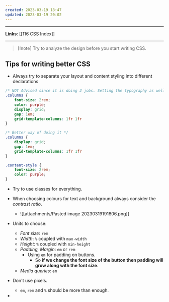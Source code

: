 ```yaml
---
created: 2023-03-19 18:47
updated: 2023-03-19 20:02
---
```

---
**Links**: [[116 CSS Index]]

---
> [!note] Try to analyze the design before you start writing CSS.

## Tips for writing better CSS
- Always try to separate your layout and content styling into different declarations

```css
/* NOT Advised since it is doing 2 jobs. Setting the typography as well as creating the layout */
.columns {
	font-size: 2rem;
	color: purple;
	display: grid;
	gap: 1em;
	grid-template-columns: 1fr 1fr
}

/* Better way of doing it */
.columns {
	display: grid;
	gap: 1em;
	grid-template-columns: 1fr 1fr
}

.content-style {
	font-size: 2rem;
	color: purple;
}
```

- Try to use classes for everything.
- When choosing colours for text and background always consider the *contrast ratio*.
	- ![[attachments/Pasted image 20230319191806.png]]
- Units to choose:
	- *Font size*: `rem`
	- *Width*: `%` coupled with `max-width`
	- *Height*: `%` coupled with `min-height`
	- *Padding, Margin*: `em` or `rem`
		- Using `em` for padding on buttons. 
			- So **if we change the font size of the button then padding will grow along with the font size**.
	- *Media queries*: `em`

- Don't use pixels. 
	- `em`, `rem` and `%` should be more than enough.
- 

 